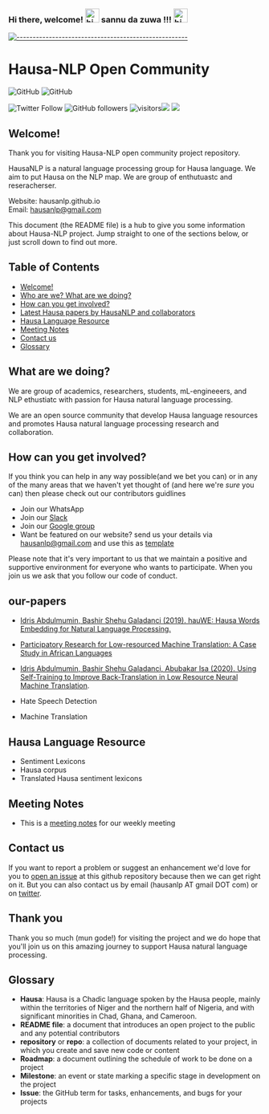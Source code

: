 ### Hi there,  welcome! <img src="https://user-images.githubusercontent.com/1303154/88677602-1635ba80-d120-11ea-84d8-d263ba5fc3c0.gif" width="28px" alt="hi"> sannu da zuwa !!! <img src="https://user-images.githubusercontent.com/1303154/88677602-1635ba80-d120-11ea-84d8-d263ba5fc3c0.gif" width="28px" alt="hi"> 


<!--
**hausa-nlp/Hausa-NLP** is a ✨ _special_ ✨ repository because its `README.md` (this file) appears on your GitHub profile.

Here are some ideas to get you started:

- 🔭 I’m currently working on ...
- 🌱 I’m currently learning ...
- 👯 I’m looking to collaborate on ...
- 🤔 I’m looking for help with ...
- 💬 Ask me about ...
- 📫 How to reach me: ...
- 😄 Pronouns: ...
- ⚡ Fun fact: ...
-->


<!-- ⚠️ This README has been generated from the file(s) "blueprint.md" ⚠️-->
[![-----------------------------------------------------](https://raw.githubusercontent.com/andreasbm/readme/master/assets/lines/colored.png)](#hausa-nlp)

# Hausa-NLP  Open Community


![GitHub](https://img.shields.io/github/license/hausaNLP/HausaNLP)
![GitHub](https://img.shields.io/badge/license-CCBY-yellow)


![Twitter Follow](https://img.shields.io/twitter/follow/hausanlp?label=follow&style=social)
![GitHub followers](https://img.shields.io/github/followers/hausanlp?style=social)
![visitors](https://visitor-badge.glitch.me/badge?page_id=hausanlp.hausanlp)[<img src="https://img.shields.io/badge/chat-on slack-yellow.svg?logo=slack">](https://join.slack.com/t/hausanlp/shared_invite/zt-ndbyv4td-VyhGaGgMPk0c4A2OIBk2mA) 
[<img src="https://img.shields.io/badge/visit-our site-yellow.svg?logo=web">](https://hausanlp.github.io/) 


## Welcome!

Thank you for visiting Hausa-NLP open community project repository.	

HausaNLP is a natural language processing group for Hausa language. We aim to put Hausa on the NLP map. We are group of enthutuastc and reseracherser. 

Website: hausanlp.github.io   
Email: hausanlp@gmail.com


This document (the README file) is a hub to give you some information about Hausa-NLP project. Jump straight to one of the sections below, or just scroll down to find out more.

## Table of Contents

  - [Welcome!](#welcome)
  - [Who are we? What are we doing?](#What-are-we-doing)
  - [How can you get involved?](#how-can-you-get-involved)
  - [Latest Hausa papers by HausaNLP and collaborators](#our-papers)
  - [Hausa Language Resource](#hausa-language-resource)
  - [Meeting Notes](#Meeting-Notes )
  - [Contact us](#contact-us)
  - [Glossary](#glossary)
  

## What are we doing?

We are group of academics, researchers, students, mL-engineeers, and NLP ethustiatc with passion for Hausa natural language processing. 

We are an open source community that develop Hausa language resources and promotes Hausa natural language processing research and collaboration.



## How can you get involved?

If you think you can help in any way possible(and we bet you can) or in any of the many areas that we haven't yet thought of (and here we're *sure* you can) then please check out our contributors guidlines

<!--

[contributors' guidelines](CONTRIBUTING.md) and our [roadmap](../../issues/1).

-->
   - Join our WhatsApp
   - Join  our [Slack](https://join.slack.com/t/hausanlp/shared_invite/zt-ndbyv4td-VyhGaGgMPk0c4A2OIBk2mA)
   - Join our [Google group](hausa-nlp@googlegroups.com)
   - Want be featured on our website? send us your details via hausanlp@gmail.com and use this as [template](https://hausanlp.github.io/author/ibrahim-said-ahmad/)

Please note that it's very important to us that we maintain a positive and supportive environment for everyone who wants to participate. When you join us we ask that you follow our code of conduct.

<!--
[code of conduct](CODE_OF_CONDUCT.md) in all interactions both on and offline.

-->

## our-papers

 - [Idris Abdulmumin, Bashir Shehu Galadanci (2019). hauWE: Hausa Words Embedding for Natural Language Processing.](https://arxiv.org/pdf/1911.10708.pdf)

- [Participatory Research for Low-resourced Machine Translation: A Case Study in African Languages](https://arxiv.org/abs/2010.02353)

- [Idris Abdulmumin, Bashir Shehu Galadanci, Abubakar Isa (2020). Using Self-Training to Improve Back-Translation in Low Resource Neural Machine Translation](https://arxiv.org/pdf/2006.02876.pdf).

 - Hate Speech Detection
 - Machine Translation

## Hausa Language Resource

   - Sentiment Lexicons
   - Hausa corpus
   - Translated Hausa sentiment lexicons 
  

## Meeting Notes 

   - This is a [meeting notes](https://hausanlp.github.io/meetings-note/) for our weekly meeting



<!-- TODO: Add last video link 

## Maintainers (Hall of Fame)

-->


## Contact us

If you want to report a problem or suggest an enhancement we'd love for you to [open an issue](../../issues) at this github repository because then we can get right on it. But you can also contact us by email (hausanlp AT gmail DOT com) or on [twitter](https://twitter.com/hausanlp).

## Thank you

Thank you so much (mun gode!) for visiting the project and we do hope that you'll join us on this amazing journey to support Hausa natural language processing.

## Glossary

* **Hausa**:  Hausa is a Chadic language spoken by the Hausa people, mainly within the territories of Niger and the northern half of Nigeria, and with significant minorities in Chad, Ghana, and Cameroon.
* **README file**: a document that introduces an open project to the public and any potential contributors
* **repository** or **repo**: a collection of documents related to your project, in which you create and save new code or content
* **Roadmap**: a document outlining the schedule of work to be done on a project
* **Milestone**: an event or state marking a specific stage in development on the project
* **Issue**: the GitHub term for tasks, enhancements, and bugs for your projects

